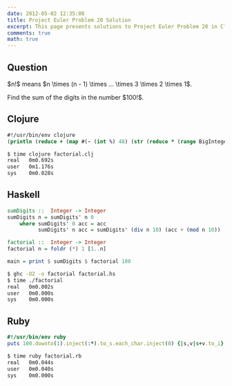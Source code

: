 ```yaml
---
date: 2012-05-02 12:35:08
title: Project Euler Problem 20 Solution
excerpt: This page presents solutions to Project Euler Problem 20 in Clojure, Haskell and Ruby.
comments: true
math: true
---
```



## Question

<p>
$n!$ means $n \times (n - 1) \times ... \times 3 \times 2 \times 1$.
</p>

<p>
Find the sum of the digits in the number $100!$.
</p>






## Clojure

```clojure
#!/usr/bin/env clojure
(println (reduce + (map #(- (int %) 48) (str (reduce * (range BigInteger/ONE 100))))))
```


```bash
$ time clojure factorial.clj
real   0m0.692s
user   0m1.176s
sys    0m0.028s
```



## Haskell

```haskell
sumDigits ::  Integer -> Integer
sumDigits n = sumDigits' n 0
    where sumDigits' 0 acc = acc
          sumDigits' n acc = sumDigits' (div n 10) (acc + (mod n 10))

factorial ::  Integer -> Integer
factorial n = foldr (*) 1 [1..n]

main = print $ sumDigits $ factorial 100
```


```bash
$ ghc -O2 -o factorial factorial.hs
$ time ./factorial
real   0m0.002s
user   0m0.000s
sys    0m0.000s
```



## Ruby

```ruby
#!/usr/bin/env ruby
puts 100.downto(1).inject(:*).to_s.each_char.inject(0) {|s,v|s+v.to_i}
```


```bash
$ time ruby factorial.rb
real   0m0.044s
user   0m0.040s
sys    0m0.000s
```



